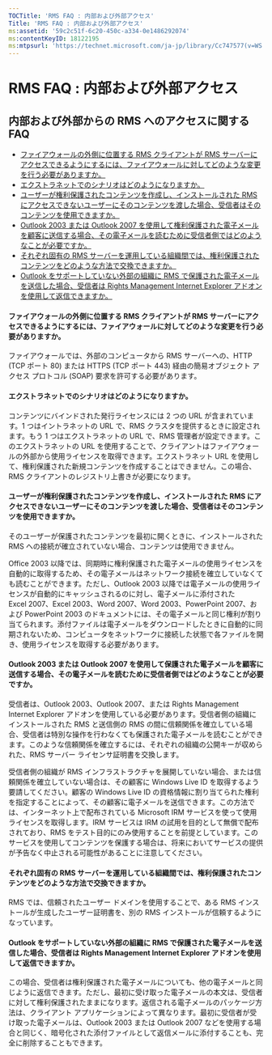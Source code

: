 ```yaml
---
TOCTitle: 'RMS FAQ : 内部および外部アクセス'
Title: 'RMS FAQ : 内部および外部アクセス'
ms:assetid: '59c2c51f-6c20-450c-a334-0e1486292074'
ms:contentKeyID: 18122195
ms:mtpsurl: 'https://technet.microsoft.com/ja-jp/library/Cc747577(v=WS.10)'
---
```


RMS FAQ : 内部および外部アクセス
================================

内部および外部からの RMS へのアクセスに関する FAQ
-------------------------------------------------

-   [ファイアウォールの外側に位置する RMS クライアントが RMS サーバーにアクセスできるようにするには、ファイアウォールに対してどのような変更を行う必要がありますか。](#bkmk_37)
-   [エクストラネットでのシナリオはどのようになりますか。](#bkmk_38)
-   [ユーザーが権利保護されたコンテンツを作成し、インストールされた RMS にアクセスできないユーザーにそのコンテンツを渡した場合、受信者はそのコンテンツを使用できますか。](#bkmk_39)
-   [Outlook 2003 または Outlook 2007 を使用して権利保護された電子メールを顧客に送信する場合、その電子メールを読むために受信者側ではどのようなことが必要ですか。](#bkmk_40)
-   [それぞれ固有の RMS サーバーを運用している組織間では、権利保護されたコンテンツをどのような方法で交換できますか。](#bkmk_41)
-   [Outlook をサポートしていない外部の組織に RMS で保護された電子メールを送信した場合、受信者は Rights Management Internet Explorer アドオンを使用して返信できますか。](#bkmk_42)

<span id="BKMK_37"></span>
#### ファイアウォールの外側に位置する RMS クライアントが RMS サーバーにアクセスできるようにするには、ファイアウォールに対してどのような変更を行う必要がありますか。

ファイアウォールでは、外部のコンピュータから RMS サーバーへの、HTTP (TCP ポート 80) または HTTPS (TCP ポート 443) 経由の簡易オブジェクト アクセス プロトコル (SOAP) 要求を許可する必要があります。

<span id="BKMK_38"></span>
#### エクストラネットでのシナリオはどのようになりますか。

コンテンツにバインドされた発行ライセンスには 2 つの URL が含まれています。1 つはイントラネットの URL で、RMS クラスタを提供するときに設定されます。もう 1 つはエクストラネットの URL で、RMS 管理者が設定できます。このエクストラネットの URL を使用することで、クライアントはファイアウォールの外部から使用ライセンスを取得できます。エクストラネット URL を使用して、権利保護された新規コンテンツを作成することはできません。この場合、RMS クライアントのレジストリ上書きが必要になります。

<span id="BKMK_39"></span>
#### ユーザーが権利保護されたコンテンツを作成し、インストールされた RMS にアクセスできないユーザーにそのコンテンツを渡した場合、受信者はそのコンテンツを使用できますか。

そのユーザーが保護されたコンテンツを最初に開くときに、インストールされた RMS への接続が確立されていない場合、コンテンツは使用できません。

Office 2003 以降では、同期時に権利保護された電子メールの使用ライセンスを自動的に取得するため、その電子メールはネットワーク接続を確立していなくても読むことができます。ただし、Outlook 2003 以降では電子メールの使用ライセンスが自動的にキャッシュされるのに対し、電子メールに添付された Excel 2007、Excel 2003、Word 2007、Word 2003、PowerPoint 2007、および PowerPoint 2003 のドキュメントには、その電子メールと同じ権利が割り当てられます。添付ファイルは電子メールをダウンロードしたときに自動的に同期されないため、コンピュータをネットワークに接続した状態で各ファイルを開き、使用ライセンスを取得する必要があります。

<span id="BKMK_40"></span>
#### Outlook 2003 または Outlook 2007 を使用して保護された電子メールを顧客に送信する場合、その電子メールを読むために受信者側ではどのようなことが必要ですか。

受信者は、Outlook 2003、Outlook 2007、または Rights Management Internet Explorer アドオンを使用している必要があります。受信者側の組織にインストールされた RMS と送信側の RMS の間に信頼関係を確立している場合、受信者は特別な操作を行わなくても保護された電子メールを読むことができます。このような信頼関係を確立するには、それぞれの組織の公開キーが収められた、RMS サーバー ライセンサ証明書を交換します。

受信者側の組織が RMS インフラストラクチャを展開していない場合、または信頼関係を確立していない場合は、その顧客に Windows Live ID を取得するよう要請してください。顧客の Windows Live ID の資格情報に割り当てられた権利を指定することによって、その顧客に電子メールを送信できます。この方法では、インターネット上で配布されている Microsoft IRM サービスを使って使用ライセンスを取得します。IRM サービスは IRM の試用を目的として無償で配布されており、RMS をテスト目的にのみ使用することを前提としています。このサービスを使用してコンテンツを保護する場合は、将来においてサービスの提供が予告なく中止される可能性があることに注意してください。

<span id="BKMK_41"></span>
#### それぞれ固有の RMS サーバーを運用している組織間では、権利保護されたコンテンツをどのような方法で交換できますか。

RMS では、信頼されたユーザー ドメインを使用することで、ある RMS インストールが生成したユーザー証明書を、別の RMS インストールが信頼するようになっています。

<span id="BKMK_42"></span>
#### Outlook をサポートしていない外部の組織に RMS で保護された電子メールを送信した場合、受信者は Rights Management Internet Explorer アドオンを使用して返信できますか。

この場合、受信者は権利保護された電子メールについても、他の電子メールと同じように返信できます。ただし、最初に受け取った電子メールの本文は、受信者に対して権利保護されたままになります。返信される電子メールのパッケージ方法は、クライアント アプリケーションによって異なります。最初に受信者が受け取った電子メールは、Outlook 2003 または Outlook 2007 などを使用する場合と同じく、暗号化された添付ファイルとして返信メールに添付することも、完全に削除することもできます。
